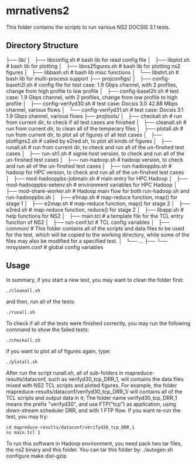 mrnativens2
===========


This folder contains the scripts to run various NS2 DOCSIS 3.1 tests.


Directory Structure
-------------------

├── lib/
│   ├── libconfig.sh        # bash lib for read config file
│   ├── libplot.sh          # bash lib for plotting
│   ├── libns2figures.sh    # bash lib for plotting ns2 figures
│   ├── libbash.sh          # bash lib misc functions
│   └── libshrt.sh          # bash lib for multi-process support
├── projconfigs/
│   ├── config-baseh2l.sh   # config file for test case: 1.9 Gbps channel, with 2 profiles, change from high profile to low profile
│   ├── config-basel2h.sh   # test case: 1.9 Gbps channel, with 2 profiles, change from low profile to high profile
│   ├── config-verifyd30.sh # test case: Docsis 3.0 42.88 Mbps channel, various flows
│   └── config-verifyd31.sh # test case: Docsis 3.1 1.9 Gbps channel, various flows
├── projtools/
│   ├── checkall.sh         # run from current dir, to check if all test cases are finished
│   ├── cleanall.sh         # run from current dir, to clean all of the temperary files
│   ├── plotall.sh          # run from current dir, to plot all of figures of all test cases
│   ├── plotfigns2.sh       # called by e2red.sh, to plot all kinds of figures
│   ├── runall.sh           # run from current dir, to check and run all of the un-finshed test cases
│   ├── run-sh1.sh          # signle host version, to check and run all of the un-finshed test cases
│   ├── run-hadoop.sh       # hadoop version, to check and run all of the un-finshed test cases
│   ├── run-hadooppbs.sh    # hadoop for HPC version, to check and run all of the un-finshed test cases
│   ├── mod-hadooppbs-jobmain.sh # main entry for HPC Hadoop
│   ├── mod-hadooppbs-setenv.sh  # environment variables for HPC Hadoop
│   ├── mod-share-worker.sh # Hadoop main flow for both run-hadoop.sh and run-hadooppbs.sh
│   ├── e1map.sh            # map-reduce function, map() for stage 1
│   ├── e2map.sh            # map-reduce function, map() for stage 2
│   ├── e2red.sh            # map-reduce function, reduce() for stage 2
│   ├── libapp.sh           # help functions for NS2
│   ├── main.tcl            # a template file for the TCL entry function of NS2
│   ├── run-conf.tcl        # TCL config variables
│   ├── common/             # This folder contains all of the scripts and data files to be used for the test, which will be copied to the working directory, while some of the files may also be modified for a specified test.
│   └── ...
├── 
└── mrsystem.conf           # global config variables


Usage
-----

In summary, if you start a new test, you may want to clean the folder first:

    ./cleanall.sh

and then, run all of the tests:

    ./runall.sh

To check if all of the tests were finished correctly, you may run the following command to show the failed tests:

    ./checkall.sh

if you want to plot all of figures again, type:

    ./plotall.sh



After run the script runall.sh, all of sub-folders in mapreduce-results/dataconf, such as verifyd30_tcp_DRR_1, will contains the data files mixed with NS2 TCL scripts and ploted figures.
For example, the folder mapreduce-results/dataconf/verifyd30_tcp_DRR_1/ will contains all of the TCL scripts and output data in it;
The folder name verifyd30_tcp_DRR_1 means the prefix "verifyd30", and use FTP("tcp") as application, using down-stream scheduler DRR, and with 1 FTP flow.
If you want re-run the test, you may try:

    cd mapreduce-results/dataconf/verifyd30_tcp_DRR_1
    ns main.tcl 1


To run this software in Hadoop environment, you need pack two tar files, the ns2 binary and this folder.
You can tar this folder by:
    ./autogen.sh
    configure
    make dist-gzip

